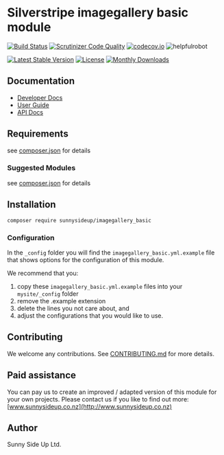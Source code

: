 # Silverstripe imagegallery basic module
[![Build Status](https://travis-ci.org/sunnysideup/silverstripe-imagegallery_basic.svg?branch=master)](https://travis-ci.org/sunnysideup/silverstripe-imagegallery_basic)
[![Scrutinizer Code Quality](https://scrutinizer-ci.com/g/sunnysideup/silverstripe-imagegallery_basic/badges/quality-score.png?b=master)](https://scrutinizer-ci.com/g/sunnysideup/silverstripe-imagegallery_basic/?branch=master)
[![codecov.io](https://codecov.io/github/sunnysideup/silverstripe-imagegallery_basic/coverage.svg?branch=master)](https://codecov.io/github/sunnysideup/silverstripe-imagegallery_basic?branch=master)
![helpfulrobot](https://helpfulrobot.io/sunnysideup/imagegallery_basic/badge)

[![Latest Stable Version](https://poser.pugx.org/sunnysideup/imagegallery_basic/version)](https://packagist.org/packages/sunnysideup/imagegallery_basic)
[![License](https://poser.pugx.org/sunnysideup/imagegallery_basic/license)](https://packagist.org/packages/sunnysideup/imagegallery_basic)
[![Monthly Downloads](https://poser.pugx.org/sunnysideup/imagegallery_basic/d/monthly)](https://packagist.org/packages/sunnysideup/imagegallery_basic)


## Documentation



 * [Developer Docs](docs/en/INDEX.md)
 * [User Guide](docs/en/userguide.md)
 * [API Docs](http://docs.ssmods.com/sunnysideup/imagegallery_basic)

## Requirements



see [composer.json](composer.json) for details

### Suggested Modules



see [composer.json](composer.json) for details


## Installation


```
composer require sunnysideup/imagegallery_basic
```

### Configuration



In the `_config` folder you will find the `imagegallery_basic.yml.example`
file that shows options for the configuration of this module.

We recommend that you:

  1. copy these `imagegallery_basic.yml.example` files into your
`mysite/_config` folder
  2. remove the .example extension
  3. delete the lines you not care about, and
  4. adjust the configurations that you would like to use.


## Contributing



We welcome any contributions. See [CONTRIBUTING.md](CONTRIBUTING.md) for more details.

## Paid assistance



You can pay us to create an improved / adapted version of this module for your own projects.  Please contact us if you like to find out more: [www.sunnysideup.co.nz](http://www.sunnysideup.co.nz)

## Author



Sunny Side Up Ltd.
